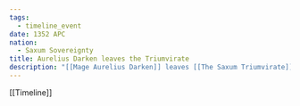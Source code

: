 ```yaml
---
tags:
  - timeline_event
date: 1352 APC
nation:
  - Saxum Sovereignty
title: Aurelius Darken leaves the Triumvirate
description: "[[Mage Aurelius Darken]] leaves [[The Saxum Triumvirate]] to pursue his own research"
---
```

[[Timeline]]